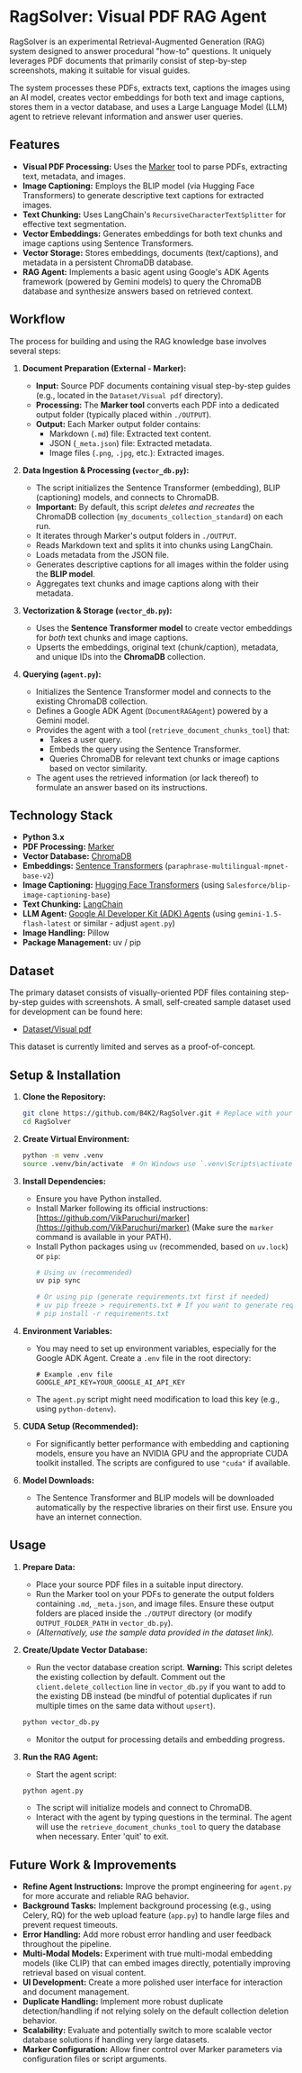 # RagSolver: Visual PDF RAG Agent

RagSolver is an experimental Retrieval-Augmented Generation (RAG) system designed to answer procedural "how-to" questions. It uniquely leverages PDF documents that primarily consist of step-by-step screenshots, making it suitable for visual guides.

The system processes these PDFs, extracts text, captions the images using an AI model, creates vector embeddings for both text and image captions, stores them in a vector database, and uses a Large Language Model (LLM) agent to retrieve relevant information and answer user queries.

## Features

*   **Visual PDF Processing:** Uses the [Marker](https://github.com/VikParuchuri/marker) tool to parse PDFs, extracting text, metadata, and images.
*   **Image Captioning:** Employs the BLIP model (via Hugging Face Transformers) to generate descriptive text captions for extracted images.
*   **Text Chunking:** Uses LangChain's `RecursiveCharacterTextSplitter` for effective text segmentation.
*   **Vector Embeddings:** Generates embeddings for both text chunks and image captions using Sentence Transformers.
*   **Vector Storage:** Stores embeddings, documents (text/captions), and metadata in a persistent ChromaDB database.
*   **RAG Agent:** Implements a basic agent using Google's ADK Agents framework (powered by Gemini models) to query the ChromaDB database and synthesize answers based on retrieved context.

## Workflow

The process for building and using the RAG knowledge base involves several steps:

1.  **Document Preparation (External - Marker):**
    *   **Input:** Source PDF documents containing visual step-by-step guides (e.g., located in the `Dataset/Visual pdf` directory).
    *   **Processing:** The **Marker tool** converts each PDF into a dedicated output folder (typically placed within `./OUTPUT`).
    *   **Output:** Each Marker output folder contains:
        *   Markdown (`.md`) file: Extracted text content.
        *   JSON (`_meta.json`) file: Extracted metadata.
        *   Image files (`.png`, `.jpg`, etc.): Extracted images.

2.  **Data Ingestion & Processing (`vector_db.py`):**
    *   The script initializes the Sentence Transformer (embedding), BLIP (captioning) models, and connects to ChromaDB.
    *   **Important:** By default, this script *deletes and recreates* the ChromaDB collection (`my_documents_collection_standard`) on each run.
    *   It iterates through Marker's output folders in `./OUTPUT`.
    *   Reads Markdown text and splits it into chunks using LangChain.
    *   Loads metadata from the JSON file.
    *   Generates descriptive captions for all images within the folder using the **BLIP model**.
    *   Aggregates text chunks and image captions along with their metadata.

3.  **Vectorization & Storage (`vector_db.py`):**
    *   Uses the **Sentence Transformer model** to create vector embeddings for *both* text chunks and image captions.
    *   Upserts the embeddings, original text (chunk/caption), metadata, and unique IDs into the **ChromaDB** collection.

4.  **Querying (`agent.py`):**
    *   Initializes the Sentence Transformer model and connects to the existing ChromaDB collection.
    *   Defines a Google ADK Agent (`DocumentRAGAgent`) powered by a Gemini model.
    *   Provides the agent with a tool (`retrieve_document_chunks_tool`) that:
        *   Takes a user query.
        *   Embeds the query using the Sentence Transformer.
        *   Queries ChromaDB for relevant text chunks or image captions based on vector similarity.
    *   The agent uses the retrieved information (or lack thereof) to formulate an answer based on its instructions.

## Technology Stack

*   **Python 3.x**
*   **PDF Processing:** [Marker](https://github.com/VikParuchuri/marker)
*   **Vector Database:** [ChromaDB](https://www.trychroma.com/)
*   **Embeddings:** [Sentence Transformers](https://www.sbert.net/) (`paraphrase-multilingual-mpnet-base-v2`)
*   **Image Captioning:** [Hugging Face Transformers](https://huggingface.co/docs/transformers/index) (using `Salesforce/blip-image-captioning-base`)
*   **Text Chunking:** [LangChain](https://python.langchain.com/docs/get_started/introduction)
*   **LLM Agent:** [Google AI Developer Kit (ADK) Agents](https://developers.google.com/google-ai/adk) (using `gemini-1.5-flash-latest` or similar - adjust `agent.py`)
*   **Image Handling:** Pillow
*   **Package Management:** uv / pip

## Dataset

The primary dataset consists of visually-oriented PDF files containing step-by-step guides with screenshots. A small, self-created sample dataset used for development can be found here:

*   [Dataset/Visual pdf](https://github.com/B4K2/RagSolver/tree/main/Dataset/Visual%20pdf)

This dataset is currently limited and serves as a proof-of-concept.

## Setup & Installation

1.  **Clone the Repository:**
    ```bash
    git clone https://github.com/B4K2/RagSolver.git # Replace with your actual repo URL if different
    cd RagSolver
    ```

2.  **Create Virtual Environment:**
    ```bash
    python -m venv .venv
    source .venv/bin/activate  # On Windows use `.venv\Scripts\activate`
    ```

3.  **Install Dependencies:**
    *   Ensure you have Python installed.
    *   Install Marker following its official instructions: [https://github.com/VikParuchuri/marker](https://github.com/VikParuchuri/marker) (Make sure the `marker` command is available in your PATH).
    *   Install Python packages using `uv` (recommended, based on `uv.lock`) or `pip`:
        ```bash
        # Using uv (recommended)
        uv pip sync

        # Or using pip (generate requirements.txt first if needed)
        # uv pip freeze > requirements.txt # If you want to generate requirements.txt
        # pip install -r requirements.txt
        ```

4.  **Environment Variables:**
    *   You may need to set up environment variables, especially for the Google ADK Agent. Create a `.env` file in the root directory:
        ```dotenv
        # Example .env file
        GOOGLE_API_KEY=YOUR_GOOGLE_AI_API_KEY
        ```
    *   The `agent.py` script might need modification to load this key (e.g., using `python-dotenv`).

5.  **CUDA Setup (Recommended):**
    *   For significantly better performance with embedding and captioning models, ensure you have an NVIDIA GPU and the appropriate CUDA toolkit installed. The scripts are configured to use `"cuda"` if available.

6.  **Model Downloads:**
    *   The Sentence Transformer and BLIP models will be downloaded automatically by the respective libraries on their first use. Ensure you have an internet connection.

## Usage

1.  **Prepare Data:**
    *   Place your source PDF files in a suitable input directory.
    *   Run the Marker tool on your PDFs to generate the output folders containing `.md`, `_meta.json`, and image files. Ensure these output folders are placed inside the `./OUTPUT` directory (or modify `OUTPUT_FOLDER_PATH` in `vector_db.py`).
    *   *(Alternatively, use the sample data provided in the dataset link).*

2.  **Create/Update Vector Database:**
    *   Run the vector database creation script. **Warning:** This script deletes the existing collection by default. Comment out the `client.delete_collection` line in `vector_db.py` if you want to add to the existing DB instead (be mindful of potential duplicates if run multiple times on the same data without `upsert`).
    ```bash
    python vector_db.py
    ```
    *   Monitor the output for processing details and embedding progress.

3.  **Run the RAG Agent:**
    *   Start the agent script:
    ```bash
    python agent.py
    ```
    *   The script will initialize models and connect to ChromaDB.
    *   Interact with the agent by typing questions in the terminal. The agent will use the `retrieve_document_chunks_tool` to query the database when necessary. Enter 'quit' to exit.

## Future Work & Improvements

*   **Refine Agent Instructions:** Improve the prompt engineering for `agent.py` for more accurate and reliable RAG behavior.
*   **Background Tasks:** Implement background processing (e.g., using Celery, RQ) for the web upload feature (`app.py`) to handle large files and prevent request timeouts.
*   **Error Handling:** Add more robust error handling and user feedback throughout the pipeline.
*   **Multi-Modal Models:** Experiment with true multi-modal embedding models (like CLIP) that can embed images directly, potentially improving retrieval based on visual content.
*   **UI Development:** Create a more polished user interface for interaction and document management.
*   **Duplicate Handling:** Implement more robust duplicate detection/handling if not relying solely on the default collection deletion behavior.
*   **Scalability:** Evaluate and potentially switch to more scalable vector database solutions if handling very large datasets.
*   **Marker Configuration:** Allow finer control over Marker parameters via configuration files or script arguments.
